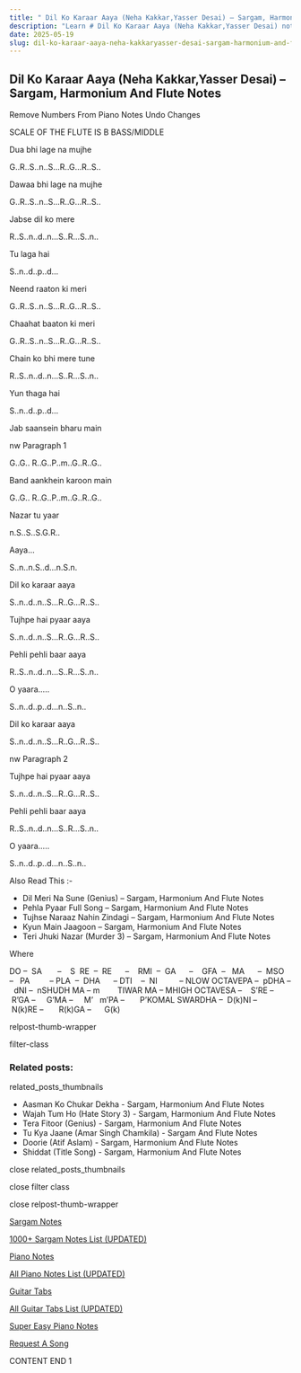 ```yaml
---
title: " Dil Ko Karaar Aaya (Neha Kakkar,Yasser Desai) – Sargam, Harmonium And Flute Notes"
description: "Learn # Dil Ko Karaar Aaya (Neha Kakkar,Yasser Desai) notes, sargam, harmonium notations and flute notes. Easy step-by-step tutorial for beginners."
date: 2025-05-19
slug: dil-ko-karaar-aaya-neha-kakkaryasser-desai-sargam-harmonium-and-flute-notes
---
```


## Dil Ko Karaar Aaya (Neha Kakkar,Yasser Desai) – Sargam, Harmonium And Flute Notes

Remove Numbers From Piano Notes
Undo Changes

SCALE OF THE FLUTE IS B BASS/MIDDLE

Dua bhi lage na mujhe

G..R..S..n..S…R..G…R..S..

Dawaa bhi lage na mujhe

G..R..S..n..S…R..G…R..S..

Jabse dil ko mere

R..S..n..d..n…S..R…S..n..

Tu laga hai

S..n..d..p..d…

Neend raaton ki meri

G..R..S..n..S…R..G…R..S..

Chaahat baaton ki meri

G..R..S..n..S…R..G…R..S..

Chain ko bhi mere tune

R..S..n..d..n…S..R…S..n..

Yun thaga hai

S..n..d..p..d…

Jab saansein bharu main

nw Paragraph 1

G..G.. R..G..P..m..G..R..G..

Band aankhein karoon main

G..G.. R..G..P..m..G..R..G..

Nazar tu yaar

n.S..S..S.G.R..

Aaya…

S..n..n.S..d…n.S.n.

Dil ko karaar aaya

S..n..d..n..S…R..G…R..S..

Tujhpe hai pyaar aaya

S..n..d..n..S…R..G…R..S..

Pehli pehli baar aaya

R..S..n..d..n…S..R…S..n..

O yaara…..

S..n..d..p..d…n..S..n..

Dil ko karaar aaya

S..n..d..n..S…R..G…R..S..

nw Paragraph 2

Tujhpe hai pyaar aaya

S..n..d..n..S…R..G…R..S..

Pehli pehli baar aaya

R..S..n..d..n…S..R…S..n..

O yaara…..

S..n..d..p..d…n..S..n..

Also Read This :-

- Dil Meri Na Sune (Genius) – Sargam, Harmonium And Flute Notes
- Pehla Pyaar Full Song – Sargam, Harmonium And Flute Notes
- Tujhse Naraaz Nahin Zindagi – Sargam, Harmonium And Flute Notes
- Kyun Main Jaagoon – Sargam, Harmonium And Flute Notes
- Teri Jhuki Nazar (Murder 3) – Sargam, Harmonium And Flute Notes

Where

DO –  SA       –    S  RE  –  RE      –    RMI  –  GA      –    GFA  –   MA      –  MSO  –   PA         – PLA  –  DHA      – DTI    –  NI          – NLOW OCTAVEPA –  pDHA –  dNI –  nSHUDH MA – m        TIWAR MA – MHIGH OCTAVESA –    S’RE –     R’GA –     G’MA –     M’   m’PA –       P’KOMAL SWARDHA –  D(k)NI –       N(k)RE –       R(k)GA –      G(k)

relpost-thumb-wrapper

filter-class

### Related posts:

related_posts_thumbnails

- Aasman Ko Chukar Dekha - Sargam, Harmonium And Flute Notes
- Wajah Tum Ho (Hate Story 3) - Sargam, Harmonium And Flute Notes
- Tera Fitoor (Genius) - Sargam, Harmonium And Flute Notes
- Tu Kya Jaane (Amar Singh Chamkila) - Sargam And Flute Notes
- Doorie (Atif Aslam) - Sargam, Harmonium And Flute Notes
- Shiddat (Title Song) - Sargam, Harmonium And Flute Notes

close related_posts_thumbnails

close filter class

close relpost-thumb-wrapper

[Sargam Notes](/sargam-notes.html)

[1000+ Sargam Notes List (UPDATED)](/all-songs-list-sargam-notes.html)

[Piano Notes](/piano-notes.html)

[All Piano Notes List (UPDATED)](/all-songs-list-piano-notes.html)

[Guitar Tabs](/guitar-tabs.html)

[All Guitar Tabs List (UPDATED)](/all-songs-list-guitar-tabs.html)

[Super Easy Piano Notes](https://studywall.in/)

[Request A Song](/request-a-song.html)

CONTENT END 1
